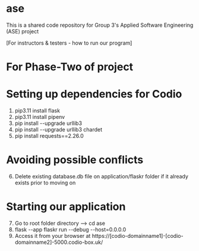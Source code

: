 # ase
This is a shared code repository for Group 3's Applied Software Engineering (ASE) project

[For instructors & testers - how to run our program]

# For Phase-Two of project
# Setting up dependencies for Codio
1. pip3.11 install flask
2. pip3.11 install pipenv
3. pip install --upgrade urllib3
4. pip install --upgrade urllib3 chardet
5. pip install requests==2.26.0

# Avoiding possible conflicts
6. Delete existing database.db file on application/flaskr folder if it already exists prior to moving on

# Starting our application
7. Go to root folder directory --> cd ase
8. flask --app flaskr run --debug --host=0.0.0.0
9. Access it from your browser at https://[codio-domainname1]-[codio-domainname2]-5000.codio-box.uk/
